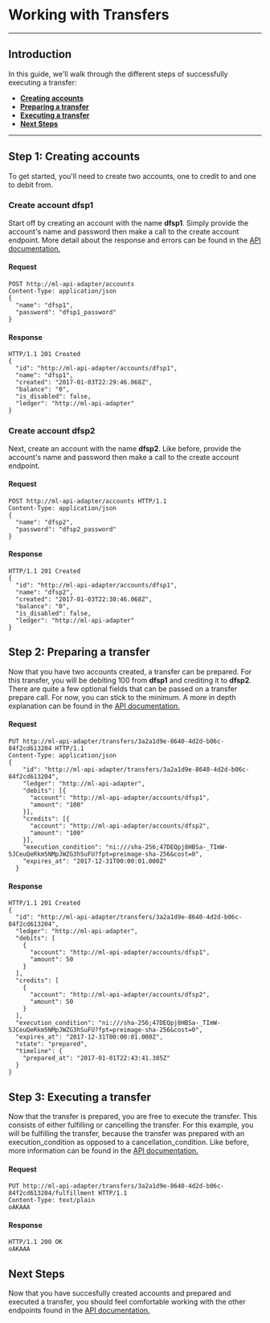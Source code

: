 # Working with Transfers
***

## Introduction
In this guide, we'll walk through the different steps of successfully executing a transfer:
* [**Creating accounts**](#step-1-creating-accounts)
* [**Preparing a transfer**](#step-2-preparing-a-transfer) 
* [**Executing a transfer**](#step-3-executing-a-transfer)
* [**Next Steps**](#next-steps)

***

## Step 1: Creating accounts
To get started, you'll need to create two accounts, one to credit to and one to debit from.  

### Create account **dfsp1**
Start off by creating an account with the name **dfsp1**. Simply provide the account's name and password then make a call to the create account endpoint. More detail about the response and errors can be found in the [API documentation.](API.md#create-account)

#### Request
```
POST http://ml-api-adapter/accounts
Content-Type: application/json
{
  "name": "dfsp1",
  "password": "dfsp1_password"
}
```

#### Response
```
HTTP/1.1 201 Created
{
  "id": "http://ml-api-adapter/accounts/dfsp1",
  "name": "dfsp1",
  "created": "2017-01-03T22:29:46.068Z",
  "balance": "0",
  "is_disabled": false,
  "ledger": "http://ml-api-adapter"
}
```

### Create account **dfsp2**
Next, create an account with the name **dfsp2**. Like before, provide the account's name and password then make a call to the create account endpoint.

#### Request
```
POST http://ml-api-adapter/accounts HTTP/1.1
Content-Type: application/json
{
  "name": "dfsp2",
  "password": "dfsp2_password"
}
```

#### Response
```
HTTP/1.1 201 Created
{
  "id": "http://ml-api-adapter/accounts/dfsp1",
  "name": "dfsp2",
  "created": "2017-01-03T22:30:46.068Z",
  "balance": "0",
  "is_disabled": false,
  "ledger": "http://ml-api-adapter"
}
```

## Step 2: Preparing a transfer
Now that you have two accounts created, a transfer can be prepared. For this transfer, you will be debiting 100 from **dfsp1** and crediting it to **dfsp2**. There are quite a few optional fields that can be passed on a transfer prepare call. For now, you can stick to the minimum. A more in depth explanation can be found in the [API documentation.](API.md)

#### Request
```
PUT http://ml-api-adapter/transfers/3a2a1d9e-8640-4d2d-b06c-84f2cd613204 HTTP/1.1
Content-Type: application/json
{
    "id": "http://ml-api-adapter/transfers/3a2a1d9e-8640-4d2d-b06c-84f2cd613204",
    "ledger": "http://ml-api-adapter",
    "debits": [{
      "account": "http://ml-api-adapter/accounts/dfsp1",
      "amount": "100"
    }],
    "credits": [{
      "account": "http://ml-api-adapter/accounts/dfsp2",
      "amount": "100"
    }],
    "execution_condition": "ni:///sha-256;47DEQpj8HBSa-_TImW-5JCeuQeRkm5NMpJWZG3hSuFU?fpt=preimage-sha-256&cost=0",
    "expires_at": "2017-12-31T00:00:01.000Z"
  }
```

#### Response
```
HTTP/1.1 201 Created
{
  "id": "http://ml-api-adapter/transfers/3a2a1d9e-8640-4d2d-b06c-84f2cd613204",
  "ledger": "http://ml-api-adapter",
  "debits": [
    {
      "account": "http://ml-api-adapter/accounts/dfsp1",
      "amount": 50
    }
  ],
  "credits": [
    {
      "account": "http://ml-api-adapter/accounts/dfsp2",
      "amount": 50
    }
  ],
  "execution_condition": "ni:///sha-256;47DEQpj8HBSa-_TImW-5JCeuQeRkm5NMpJWZG3hSuFU?fpt=preimage-sha-256&cost=0",
  "expires_at": "2017-12-31T00:00:01.000Z",
  "state": "prepared",
  "timeline": {
    "prepared_at": "2017-01-01T22:43:41.385Z"
  }
}
```

## Step 3: Executing a transfer
Now that the transfer is prepared, you are free to execute the transfer. This consists of either fulfilling or cancelling the transfer. For this example, you will be fulfilling the transfer, because the transfer was prepared with an execution\_condition as opposed to a cancellation\_condition. Like before, more information can be found in the [API documentation.](API.md) 

#### Request
```
PUT http://ml-api-adapter/transfers/3a2a1d9e-8640-4d2d-b06c-84f2cd613204/fulfillment HTTP/1.1
Content-Type: text/plain
oAKAAA
```

#### Response
```
HTTP/1.1 200 OK
oAKAAA
```


## Next Steps
Now that you have succesfully created accounts and prepared and executed a transfer, you should feel comfortable working with the other endpoints found in the [API documentation.](API.md)
